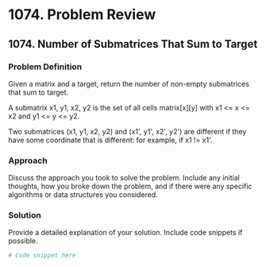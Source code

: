 # 1074. Problem Review

## 1074. Number of Submatrices That Sum to Target

### Problem Definition
Given a matrix and a target, return the number of non-empty submatrices that sum to target.

A submatrix x1, y1, x2, y2 is the set of all cells matrix[x][y] with x1 <= x <= x2 and y1 <= y <= y2.

Two submatrices (x1, y1, x2, y2) and (x1', y1', x2', y2') are different if they have some coordinate that is different: for example, if x1 != x1'.

### Approach
Discuss the approach you took to solve the problem. Include any initial thoughts, how you broke down the problem, and if there were any specific algorithms or data structures you considered.

### Solution
Provide a detailed explanation of your solution. Include code snippets if possible.

```python
# Code snippet here
